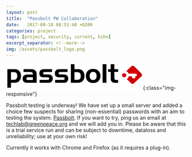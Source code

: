 ```yaml
---
layout: post
title:  "Passbolt PW Collaboration"
date:   2017-09-18 08:51:40 +0200
categories: project
tags: [project, security, current, kiho]
excerpt_separator: <!--more-->
img: /assets/passbolt_logo.png
---
```

![PassBolt](/assets/passbolt_logo.png){:class="img-responsive"}

Passbolt testing is underway! We have set up a small server and added a choice few suspects for sharing (non-essential) passwords with an aim to testing the system. [Passbolt](https://www.passbolt.com/). If you want to try, ping us an email at techlab@greenpeace.org and we will add you in. Please be aware that this is a trial service run and can be subject to downtime, dataloss and unreliability; use at your own risk!

Currently it works with Chrome and Firefox (as it requires a plug-in).